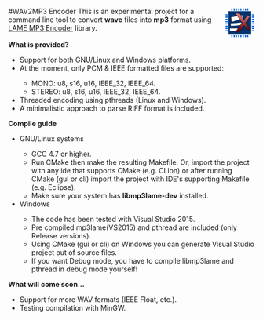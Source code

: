 <a href="http://embedonix.com"><img src="res/embedonix.jpg" width=64 height=64 align="right" /></a>
#WAV2MP3 Encoder
This is an experimental project for a command line tool to convert <b>wave</b> files into <b>mp3</b> format using <a href="http://lame.sourceforge.net" target="_blank">LAME MP3 Encoder</a> library.
<br /> <br />
<b>What is provided?</b>
<ul>
<li>Support for both GNU/Linux and Windows platforms.</li>
<li>At the moment, only PCM & IEEE formatted files are supported:</li>
<ul>
<li>MONO: u8, s16, u16, IEEE_32, IEEE_64.</li>
<li>STEREO: u8, s16, u16, IEEE_32, IEEE_64.</li>
</ul>
<li>Threaded encoding using pthreads (Linux and Windows).</li>
<li>A minimalistic approach to parse RIFF format is included.</li>
</ul>
<b>Compile guide</b>
<ul>
<li>GNU/Linux systems</li>
    <ul>
        <li>GCC 4.7 or higher.</li>
        <li>Run CMake then make the resulting Makefile. Or, import the project with any ide that supports CMake (e.g. CLion) or after running CMake (gui or cli)
        import the project with IDE's supporting Makefile (e.g. Eclipse).</li>
        <li>Make sure your system has <b>libmp3lame-dev</b> installed.</li> 
    </ul>
<li>Windows</li>
    <ul>
        <li>The code has been tested with Visual Studio 2015.</li>
        <li>Pre compiled mp3lame(VS2015) and pthread are included (only Release versions).</li>
        <li>Using CMake (gui or cli) on Windows you can generate Visual Studio project out of source files.</li>
        <li>If you want Debug mode, you have to compile libmp3lame and pthread in debug mode yourself!</li>
    </ul>
</ul>
<b>What will come soon...</b>
<ul>
<li>Support for more WAV formats (IEEE Float, etc.).</li>
<li>Testing compilation with MinGW.</li>
</ul>